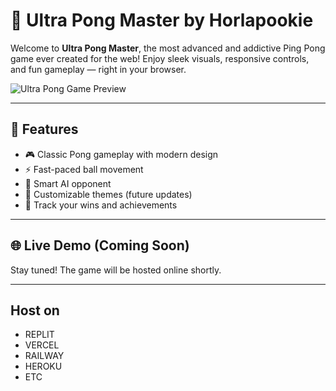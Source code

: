 # 🏓 Ultra Pong Master by Horlapookie

Welcome to **Ultra Pong Master**, the most advanced and addictive Ping Pong game ever created for the web! Enjoy sleek visuals, responsive controls, and fun gameplay — right in your browser.

![Ultra Pong Game Preview](https://files.catbox.moe/2fplbf.jpg)

---

## 🚀 Features

- 🎮 Classic Pong gameplay with modern design
- ⚡ Fast-paced ball movement
- 🧠 Smart AI opponent
- 🎨 Customizable themes (future updates)
- 🏅 Track your wins and achievements

---

## 🌐 Live Demo (Coming Soon)

Stay tuned! The game will be hosted online shortly.

---
 ## Host on
 - REPLIT
 - VERCEL
 - RAILWAY
 - HEROKU
 - ETC
